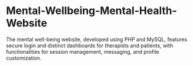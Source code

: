 # Mental-Wellbeing-Mental-Health-Website
The mental well-being website, developed using PHP and MySQL, features secure login and distinct dashboards for therapists and patients, with functionalities for session management, messaging, and profile customization. 


